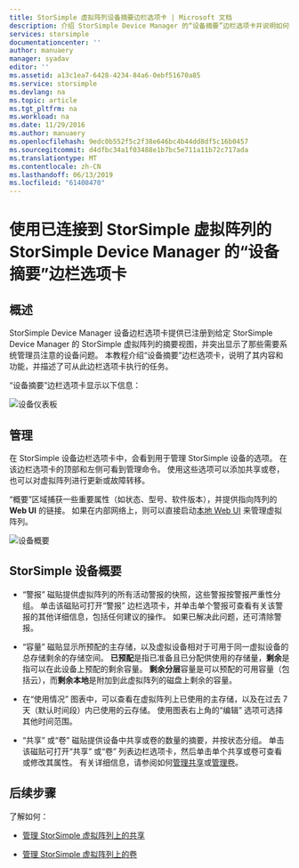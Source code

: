 ```yaml
---
title: StorSimple 虚拟阵列设备摘要边栏选项卡 | Microsoft 文档
description: 介绍 StorSimple Device Manager 的“设备摘要”边栏选项卡并说明如何使用它来监视 StorSimple 虚拟阵列的运行状况。
services: storsimple
documentationcenter: ''
author: manuaery
manager: syadav
editor: ''
ms.assetid: a13c1ea7-6428-4234-84a6-0ebf51670a85
ms.service: storsimple
ms.devlang: na
ms.topic: article
ms.tgt_pltfrm: na
ms.workload: na
ms.date: 11/29/2016
ms.author: manuaery
ms.openlocfilehash: 9edc0b552f5c2f38e646bc4b44dd8df5c16b0457
ms.sourcegitcommit: d4dfbc34a1f03488e1b7bc5e711a11b72c717ada
ms.translationtype: MT
ms.contentlocale: zh-CN
ms.lasthandoff: 06/13/2019
ms.locfileid: "61408470"
---
```

# <a name="use-the-device-summary-blade-for-storsimple-device-manager-connected-to-storsimple-virtual-array"></a>使用已连接到 StorSimple 虚拟阵列的 StorSimple Device Manager 的“设备摘要”边栏选项卡

## <a name="overview"></a>概述

StorSimple Device Manager 设备边栏选项卡提供已注册到给定 StorSimple Device Manager 的 StorSimple 虚拟阵列的摘要视图，并突出显示了那些需要系统管理员注意的设备问题。 本教程介绍“设备摘要”边栏选项卡，说明了其内容和功能，并描述了可从此边栏选项卡执行的任务。

“设备摘要”边栏选项卡显示以下信息：

![设备仪表板](./media/storsimple-virtual-array-device-summary/device-blade.png)



## <a name="management"></a>管理

在 StorSimple 设备边栏选项卡中，会看到用于管理 StorSimple 设备的选项。 在该边栏选项卡的顶部和左侧可看到管理命令。 使用这些选项可以添加共享或卷，也可以对虚拟阵列进行更新或故障转移。

“概要”区域捕获一些重要属性（如状态、型号、软件版本），并提供指向阵列的 **Web UI** 的链接。 如果在内部网络上，则可以直接启动[本地 Web UI](storsimple-ova-web-ui-admin.md) 来管理虚拟阵列。

![设备概要](./media/storsimple-virtual-array-device-summary/device-essentials.png)

## <a name="storsimple-device-summary"></a>StorSimple 设备概要

* “警报”  磁贴提供虚拟阵列的所有活动警报的快照，这些警报按警报严重性分组。 单击该磁贴可打开“警报”  边栏选项卡，并单击单个警报可查看有关该警报的其他详细信息，包括任何建议的操作。 如果已解决此问题，还可清除警报。

* “容量”  磁贴显示所预配的主存储，以及虚拟设备相对于可用于同一虚拟设备的总存储剩余的存储空间。 **已预配**是指已准备且已分配供使用的存储量，**剩余**是指可以在此设备上预配的剩余容量。 **剩余分层**容量是可以预配的可用容量（包括云），而**剩余本地**是附加到此虚拟阵列的磁盘上剩余的容量。

* 在“使用情况”  图表中，可以查看在虚拟阵列上已使用的主存储，以及在过去 7 天（默认时间段）内已使用的云存储。 使用图表右上角的“编辑”  选项可选择其他时间范围。

* “共享”  或“卷”  磁贴提供设备中共享或卷的数量的摘要，并按状态分组。 单击该磁贴可打开“共享”  或“卷”  列表边栏选项卡，然后单击单个共享或卷可查看或修改其属性。 有关详细信息，请参阅如何[管理共享](storsimple-virtual-array-manage-shares.md)或[管理卷](storsimple-virtual-array-manage-volumes.md)。

## <a name="next-steps"></a>后续步骤
了解如何：
- [管理 StorSimple 虚拟阵列上的共享](storsimple-virtual-array-manage-shares.md)
    
- [管理 StorSimple 虚拟阵列上的卷](storsimple-virtual-array-manage-volumes.md)

